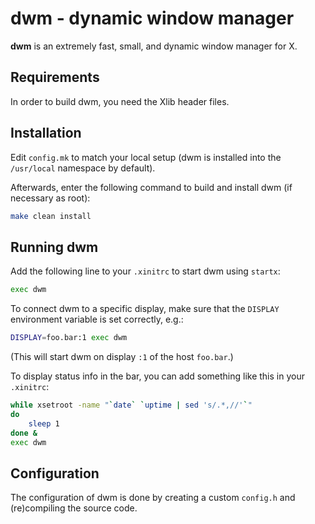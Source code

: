 # dwm - dynamic window manager

**dwm** is an extremely fast, small, and dynamic window manager for X.

## Requirements

In order to build dwm, you need the Xlib header files.

## Installation

Edit `config.mk` to match your local setup (dwm is installed into the `/usr/local` namespace by default).

Afterwards, enter the following command to build and install dwm (if necessary as root):

```sh
make clean install
```

## Running dwm

Add the following line to your `.xinitrc` to start dwm using `startx`:

```sh
exec dwm
```

To connect dwm to a specific display, make sure that the `DISPLAY` environment variable is set correctly, e.g.:

```sh
DISPLAY=foo.bar:1 exec dwm
```

(This will start dwm on display `:1` of the host `foo.bar`.)

To display status info in the bar, you can add something like this in your `.xinitrc`:

```sh
while xsetroot -name "`date` `uptime | sed 's/.*,//'`"
do
    sleep 1
done &
exec dwm
```

## Configuration

The configuration of dwm is done by creating a custom `config.h` and (re)compiling the source code.
